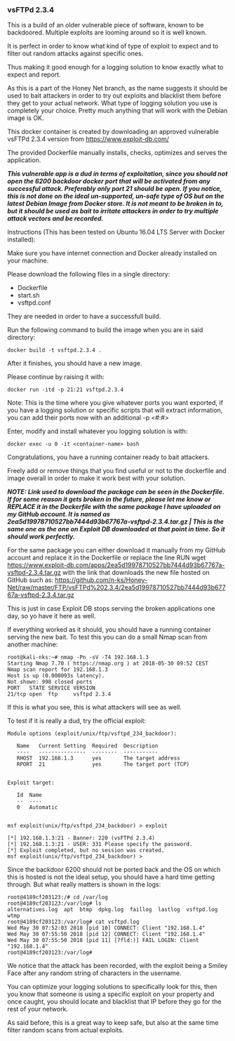 ### vsFTPd 2.3.4

This is a build of an older vulnerable piece of software, known to be backdoored. Multiple exploits are looming around so it is well known. 

It is perfect in order to know what kind of type of exploit to expect and to filter out random attacks against specific ones.

Thus making it good enough for a logging solution to know exactly what to expect and report. 

As this is a part of the Honey Net branch, as the name suggests it should be used to bait attackers in order to try out exploits and blacklist them before they get to your actual network. What type of logging solution you use is completely your choice. Pretty much anything that will work with the Debian image is OK.

This docker container is created by downloading an approved vulnerable vsFTPd 2.3.4 version from https://www.exploit-db.com/

The provided Dockerfile manually installs, checks, optimizes and serves the application.

___This vulnerable app is a dud in terms of exploitation, since you should not open the 6200 backdoor docker port that will be activated from any successful attack. Preferably only port 21 should be open. If you notice, this is not done on the ideal un-supported, un-safe type of OS but on the latest Debian Image from Docker store. It is not meant to be broken in to, but it should be used as bait to irritate attackers in order to try multiple attack vectors and be recorded.___

Instructions (This has been tested on Ubuntu 16.04 LTS Server with Docker installed):

Make sure you have internet connection and Docker already installed on your machine.

Please download the following files in a single directory:

- Dockerfile
- start.sh
- vsftpd.conf

They are needed in order to have a successfull build.

Run the following command to build the image when you are in said directory:

`docker build -t vsftpd.2.3.4 .`

After it finishes, you should have a new image.

Please continue by raising it with:

`docker run -itd -p 21:21 vsftpd.2.3.4`

Note: This is the time where you give whatever ports you want exported, if you have a logging solution or specific scripts that will extract information, you can add their ports now with an additional -p <#:#>

Enter, modify and install whatever you logging solution is with:

`docker exec -u 0 -it <container-name> bash`

Congratulations, you have a running container ready to bait attackers.

Freely add or remove things that you find useful or not to the dockerfile and image overall in order to make it work best with your solution.

___NOTE: Link used to download the package can be seen in the Dockerfile. If for some reason it gets broken in the future, please let me know or REPLACE it in the Dockerfile with the same package I have uploaded on my GitHub account. It is named as 2ea5d19978710527bb7444d93b67767a-vsftpd-2.3.4.tar.gz | This is the same one as the one on Exploit DB downloaded at that point in time. So it should work perfectly.___

For the same package you can either download it manually from my GitHub account and replace it in the Dockerfile or replace the line RUN wget https://www.exploit-db.com/apps/2ea5d19978710527bb7444d93b67767a-vsftpd-2.3.4.tar.gz with the link that downloads the new file hosted on GitHub such as: https://github.com/n-ks/Honey-Net/raw/master/FTP/vsFTPd%202.3.4/2ea5d19978710527bb7444d93b67767a-vsftpd-2.3.4.tar.gz

This is just in case Exploit DB stops serving the broken applications one day, so yo have it here as well.

If everything worked as it should, you should have a running container serving the new bait. To test this you can do a small Nmap scan from another machine:

```
root@kali-nks:~# nmap -Pn -sV -T4 192.168.1.3
Starting Nmap 7.70 ( https://nmap.org ) at 2018-05-30 09:52 CEST
Nmap scan report for 192.168.1.3
Host is up (0.000093s latency).
Not shown: 998 closed ports
PORT   STATE SERVICE VERSION
21/tcp open  ftp     vsftpd 2.3.4
```

If this is what you see, this is what attackers will see as well.

To test if it is really a dud, try the official exploit:

```
Module options (exploit/unix/ftp/vsftpd_234_backdoor):

   Name   Current Setting  Required  Description
   ----   ---------------  --------  -----------
   RHOST  192.168.1.3      yes       The target address
   RPORT  21               yes       The target port (TCP)


Exploit target:

   Id  Name
   --  ----
   0   Automatic


msf exploit(unix/ftp/vsftpd_234_backdoor) > exploit

[*] 192.168.1.3:21 - Banner: 220 (vsFTPd 2.3.4)
[*] 192.168.1.3:21 - USER: 331 Please specify the password.
[*] Exploit completed, but no session was created.
msf exploit(unix/ftp/vsftpd_234_backdoor) > 
```
Since the backdoor 6200 should not be ported back and the OS on which this is hosted is not the ideal setup, you should have a hard time getting through. But what really matters is shown in the logs:

```
root@4189cf203123:/# cd /var/log
root@4189cf203123:/var/log# ls
alternatives.log  apt  btmp  dpkg.log  faillog  lastlog  vsftpd.log  wtmp
root@4189cf203123:/var/log# cat vsftpd.log
Wed May 30 07:52:03 2018 [pid 10] CONNECT: Client "192.168.1.4"
Wed May 30 07:55:50 2018 [pid 12] CONNECT: Client "192.168.1.4"
Wed May 30 07:55:50 2018 [pid 11] [7fld:)] FAIL LOGIN: Client "192.168.1.4"
root@4189cf203123:/var/log#
```

We notice that the attack has been recorded, with the exploit being a Smiley Face after any random string of characters in the username.

You can optimize your logging solutions to specifically look for this, then you know that someone is using a specific exploit on your property and once caught, you should locate and blacklist that IP before they go for the rest of your network.

As said before, this is a great way to keep safe, but also at the same time filter random scans from actual exploits.
